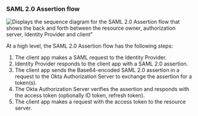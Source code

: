 ### SAML 2.0 Assertion flow

<div class="three-quarter">

![Displays the sequence diagram for the SAML 2.0 Assertion flow that shows the back and forth between the resource owner, authorization server, Identity Provider and client"](/img/authorization/oauth-saml2-grant-flow.png)

</div>

<!-- Source for image. Generated using http://www.plantuml.com/plantuml/uml/

skinparam monochrome true
participant "Client" as OClient
participant "Identity Provider " as idp
participant "Authorization Server (Okta)" as okta
participant "Resource Server" as rs

autonumber "<b>#."
OClient -> idp: Makes SAML request to the IdP
idp -> OClient: Sends SAML 2.0 Assertion in response
OClient -> okta: Sends Base64-encoded SAML 2.0 Assertion to /token
okta -> OClient: Verifies assertion and sends access token (optionally ID token, refresh token)
OClient -> rs: Makes a resource request with the access token to the resource server

-->

At a high level, the SAML 2.0 Assertion flow has the following steps:

1. The client app makes a SAML request to the Identity Provider.
2. Identity Provider responds to the client app with a SAML 2.0 assertion.
3. The client app sends the Base64-encoded SAML 2.0 assertion in a request to the Okta Authorization Server to exchange the assertion for a token(s).
4. The Okta Authorization Server verifies the assertion and responds with the access token (optionally ID token, refresh token).
5. The client app makes a request with the access token to the resource server.
